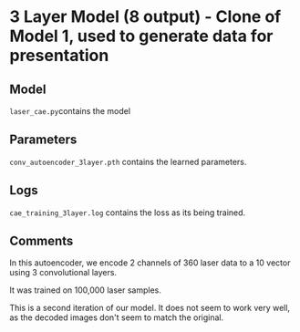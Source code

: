 3 Layer Model (8 output) - Clone of Model 1, used to generate data for presentation
===

Model
---
`laser_cae.py`contains the model

Parameters
---
`conv_autoencoder_3layer.pth` contains the learned parameters.

Logs
---
`cae_training_3layer.log` contains the loss as its being trained.


Comments
---

In this autoencoder, we encode 2 channels of 360 laser data to a 10 vector using 3 convolutional layers.

It was trained on 100,000 laser samples.

This is a second iteration of our model. It does not seem to work very well, as the decoded images don't seem to match the original.
